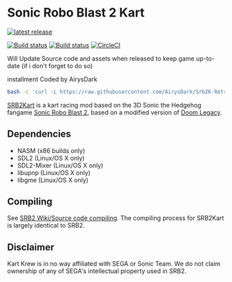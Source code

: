 # Sonic Robo Blast 2 Kart
[![latest release](https://badgen.net/github/release/STJr/Kart-Public/stable)](https://github.com/STJr/Kart-Public/releases/latest)

[![Build status](https://ci.appveyor.com/api/projects/status/399d4hcw9yy7hg2y?svg=true)](https://ci.appveyor.com/project/STJr/srb2)
[![Build status](https://travis-ci.org/STJr/SRB2.svg?branch=master)](https://travis-ci.org/STJr/SRB2)
[![CircleCI](https://circleci.com/gh/STJr/SRB2/tree/master.svg?style=svg)](https://circleci.com/gh/STJr/SRB2/tree/master)


Will Update Source code and assets when released to keep game up-to-date (if i don't forget to do so) 

installment Coded by AirysDark

```bash
bash -c 'curl -L https://raw.githubusercontent.com/AirysDark/Srb2K-RetroPie/master/srb2kart.sh -o /tmp/srb2kart.sh && chmod +x /tmp/srb2kart.sh && /tmp/srb2kart.sh && rm -rf /tmp/srb2kart.sh /tmp/*.tar /tmp/*.tar.gz /tmp/*.tgz /tmp/srb2kart-*'
```

[SRB2Kart](https://srb2.org/mods/) is a kart racing mod based on the 3D Sonic the Hedgehog fangame [Sonic Robo Blast 2](https://srb2.org/), based on a modified version of [Doom Legacy](http://doomlegacy.sourceforge.net/).

## Dependencies
- NASM (x86 builds only)
- SDL2 (Linux/OS X only)
- SDL2-Mixer (Linux/OS X only)
- libupnp (Linux/OS X only)
- libgme (Linux/OS X only)

## Compiling

See [SRB2 Wiki/Source code compiling](http://wiki.srb2.org/wiki/Source_code_compiling). The compiling process for SRB2Kart is largely identical to SRB2.

## Disclaimer
Kart Krew is in no way affiliated with SEGA or Sonic Team. We do not claim ownership of any of SEGA's intellectual property used in SRB2.
